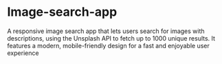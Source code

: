 # Image-search-app
A responsive image search app that lets users search for images with descriptions, using the Unsplash API to fetch up to 1000 unique results. It features a modern, mobile-friendly design for a fast and enjoyable user experience
